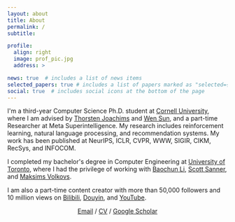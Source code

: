```yaml
---
layout: about
title: About
permalink: /
subtitle: 

profile:
  align: right
  image: prof_pic.jpg
  address: >

news: true  # includes a list of news items
selected_papers: true # includes a list of papers marked as "selected={true}"
social: true  # includes social icons at the bottom of the page
---
```


I'm a third-year Computer Science Ph.D. student at <a  href="https://www.cs.cornell.edu/">Cornell University</a>, where I am advised by <a  href="https://www.cs.cornell.edu/people/tj/">Thorsten Joachims</a> and <a  href="https://wensun.github.io/">Wen Sun</a>, and a part-time Researcher at Meta Superintelligence. My research includes reinforcement learning, natural language processing, and recommendation systems. My work has been published at NeurIPS, ICLR, CVPR, WWW, SIGIR, CIKM, RecSys, and INFOCOM.

I completed my bachelor's degree in Computer Engineering at <a  href="https://www.engineering.utoronto.ca/">University of Toronto</a>, where I had the privilege of working with <a  href="https://iqua.ece.toronto.edu/bli/">Baochun Li</a>, <a  href="https://d3m.mie.utoronto.ca/members/ssanner/">Scott Sanner</a>, and <a  href="https://www.cs.toronto.edu/~mvolkovs/">Maksims Volkovs</a>.

I am also a part-time content creator with more than 50,000 followers and 10 million views on [Bilibili](https://space.bilibili.com/537049440), [Douyin](https://www.douyin.com/user/MS4wLjABAAAAmk2iWqbZmPZZfGJBKYwdhxciN6D24MsoaagyrSWbK6eQxObsfmIFFINyM3RLqnOc), and [YouTube](https://www.youtube.com/c/gitbag).

<div align="center"> <a href="mailto:zg292@cornell.edu">Email</a> / <a href="/assets/pdf/Zhaolin_Gao_CV.pdf">CV</a> / <a href="https://scholar.google.com/citations?user=4ANbX-YAAAAJ">Google Scholar</a> </div>

<!-- Part-time content creator with more than 50,000 followers and 10 million views on [Bilibili](https://space.bilibili.com/537049440), [Douyin](https://www.douyin.com/user/MS4wLjABAAAAmk2iWqbZmPZZfGJBKYwdhxciN6D24MsoaagyrSWbK6eQxObsfmIFFINyM3RLqnOc), and [YouTube](https://www.youtube.com/c/gitbag).
 -->

<!-- Write your biography here. Tell the world about yourself. Link to your favorite [subreddit](http://reddit.com). You can put a picture in, too. The code is already in, just name your picture `prof_pic.jpg` and put it in the `img/` folder.

Put your address / P.O. box / other info right below your picture. You can also disable any these elements by editing `profile` property of the YAML header of your `_pages/about.md`. Edit `_bibliography/papers.bib` and Jekyll will render your [publications page](/al-folio/publications/) automatically.

Link to your social media connections, too. This theme is set up to use [Font Awesome icons](http://fortawesome.github.io/Font-Awesome/) and [Academicons](https://jpswalsh.github.io/academicons/), like the ones below. Add your Facebook, Twitter, LinkedIn, Google Scholar, or just disable all of them. -->
